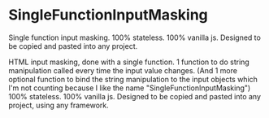 # SingleFunctionInputMasking
Single function input masking. 100% stateless. 100% vanilla js.  Designed to be copied and pasted into any project. 

HTML input masking, done with a single function.  1 function to do string manipulation called every time the input value changes. (And 1 more optional function to bind the string manipulation to the input objects which I'm not counting because I like the name "SingleFunctionInputMasking")  100% stateless. 100% vanilla js.  Designed to be copied and pasted into any project, using any framework.
